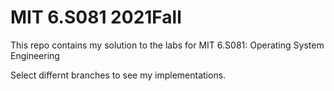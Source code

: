 # MIT 6.S081 2021Fall
This repo contains my solution to the labs for MIT 6.S081: Operating System Engineering

Select differnt branches to see my implementations.